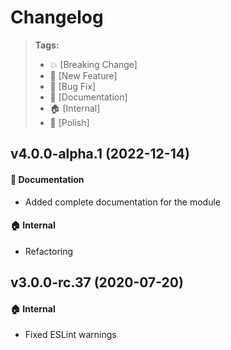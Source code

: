 Changelog
=========

> **Tags:**
> - :boom:       [Breaking Change]
> - :rocket:     [New Feature]
> - :bug:        [Bug Fix]
> - :memo:       [Documentation]
> - :house:      [Internal]
> - :nail_care:  [Polish]

## v4.0.0-alpha.1 (2022-12-14)

#### :memo: Documentation

* Added complete documentation for the module

#### :house: Internal

* Refactoring

## v3.0.0-rc.37 (2020-07-20)

#### :house: Internal

* Fixed ESLint warnings

